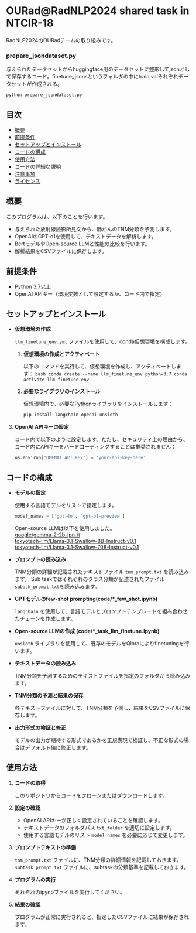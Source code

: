 
# OURad@RadNLP2024 shared task in NTCIR-18

RadNLP2024のOURadチームの取り組みです。

### prepare_jsondataset.py
与えられたデータセットからhuggingface用のデータセットに整形してjsonとして保存するコード。finetune_jsonsというフォルダの中にtrain,valそれぞれデータセットが作成される。

 ```bash
python prepare_jsondataset.py
 ```

## 目次

- [概要](#概要)
- [前提条件](#前提条件)
- [セットアップとインストール](#セットアップとインストール)
- [コードの構成](#コードの構成)
- [使用方法](#使用方法)
- [コードの詳細な説明](#コードの詳細な説明)
- [注意事項](#注意事項)
- [ライセンス](#ライセンス)

## 概要

このプログラムは、以下のことを行います。

- 与えられた放射線読影所見文から、肺がんのTNM分類を予測します。
- OpenAIのGPT-o1を使用して、テキストデータを解析します。
- BertモデルやOpen-source LLMと性能の比較を行います。
- 解析結果をCSVファイルに保存します。

## 前提条件

- Python 3.7以上
- OpenAI APIキー（環境変数として設定するか、コード内で指定）

## セットアップとインストール
  - **仮想環境の作成**

      `llm_finetune_env.yml` ファイルを使用して、conda仮想環境を構成します。

      1. **仮想環境の作成とアクティベート**

         以下のコマンドを実行して、仮想環境を作成し、アクティベートします：
        ```bash
        conda create --name llm_finetune_env python=3.7
        conda activate llm_finetune_env
        ```

      2. **必要なライブラリのインストール**

         仮想環境内で、必要なPythonライブラリをインストールします：

         ```bash
         pip install langchain openai unsloth
         ```


3. **OpenAI APIキーの設定**


     コード内で以下のように設定します。ただし、セキュリティ上の理由から、コード内にAPIキーをハードコーディングすることは推奨されません：

     ```python
     os.environ["OPENAI_API_KEY"] = 'your-api-key-here'
     ```

## コードの構成

- **モデルの指定**

  使用する言語モデルをリストで指定します。

  ```python
  model_names = ['gpt-4o', 'gpt-o1-preview']
  ```
  Open-source LLMは以下を使用しました。  
  [google/gemma-2-2b-jpn-it](https://huggingface.co/google/gemma-2-2b-jpn-it)  
  [tokyotech-llm/Llama-3.1-Swallow-8B-Instruct-v0.1](https://huggingface.co/tokyotech-llm/Llama-3.1-Swallow-8B-Instruct-v0.1)  
  [tokyotech-llm/Llama-3.1-Swallow-70B-Instruct-v0.1](https://huggingface.co/tokyotech-llm/Llama-3.1-Swallow-70B-Instruct-v0.1)


- **プロンプトの読み込み**

  TNM分類の詳細が記載されたテキストファイル `tnm_prompt.txt` を読み込みます。
  Sub taskではそれぞれのクラス分類が記述されたファイル`subask_prompt.txt`を読み込みます。

- **GPTモデルのfew-shot prompting(code/*_few_shot.ipynb)**

  `langchain` を使用して、言語モデルとプロンプトテンプレートを組み合わせたチェーンを作成します。

- **Open-source LLMの作成 (code/*_task_llm_finetune.ipynb)**

  `unsloth` ライブラリを使用して、既存のモデルをQloraによりfinetuningを行います。

- **テキストデータの読み込み**

  TNM分類を予測するためのテキストファイルを指定のフォルダから読み込みます。

- **TNM分類の予測と結果の保存**

  各テキストファイルに対して、TNM分類を予測し、結果をCSVファイルに保存します。

- **出力形式の検証と修正**

  モデルの出力が期待する形式であるかを正規表現で検証し、不正な形式の場合はデフォルト値に修正します。

## 使用方法

1. **コードの取得**

   このリポジトリからコードをクローンまたはダウンロードします。

2. **設定の確認**

   - OpenAI APIキーが正しく設定されていることを確認します。
   - テキストデータのフォルダパス `txt_folder` を適切に設定します。
   - 使用する言語モデルのリスト `model_names` を必要に応じて変更します。

3. **プロンプトテキストの準備**

   `tnm_prompt.txt` ファイルに、TNM分類の詳細情報を記載しておきます。
   `subtask_prompt.txt` ファイルに、subtaskの分類基準を記載しておきます。

4. **プログラムの実行**

   それぞれのipynbファイルを実行してください。

5. **結果の確認**

   プログラムが正常に実行されると、指定したCSVファイルに結果が保存されます。
